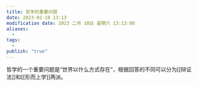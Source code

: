 ```yaml
---
title: 哲学的重要问题
date: 2023-02-18 13:13
modification date: 2023 二月 18日 星期六 13:13:00
aliases:
  - 
tags:
  - 
publish: "true"
---
```


哲学的一个重要问题是“世界以什么方式存在”，根据回答的不同可以分为[[辩证法]]和[[形而上学]]两派。